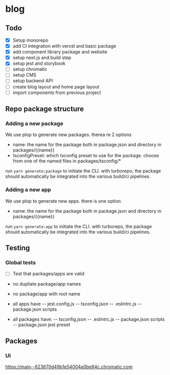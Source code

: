 # blog

## Todo

- [X] Setup monorepo
- [X] add CI integration with vercel and basic package
- [X] add component library package and website
- [X] setup next.js and build step
- [X] setup jest and storybook
- [ ] setup chromatic
- [ ] setup CMS
- [ ] setup backend API
- [ ] create blog layout and home page layout
- [ ] import components from previous project

## Repo package structure

### Adding a new package

We use plop to generate new packages. therea re 2 options

- name: the name for the package both in package.json and directory in packages/{{name}}
- tsconfigPreset: which tsconfig preset to use for the package. choose from one of the named files in packages/tsconfig/*

run `yarn generate:package` to initiate the CLI. with turborepo, the package should automatically be integrated into the various build/ci pipelines.

### Adding a new app

We use plop to generate new apps. there is one option

- name: the name for the package both in package.json and directory in packages/{{name}}

run `yarn generate:app` to initiate the CLI. with turborepo, the package should automatically be integrated into the various build/ci pipelines.

## Testing

### Global tests

- [ ] Test that packages/apps are valid

- no dupliate package/app names
- no package/app with root name

- all apps have
-- jest.config.js
-- tsconfig.json
-- .eslintrc.js
-- package.json scripts

- all packages have:
-- tsconfig.json
-- .eslintrc.js
-- package.json scripts
-- package.json jest preset

## Packages

### UI

https://main--623670d49b1e54004a0be84c.chromatic.com

